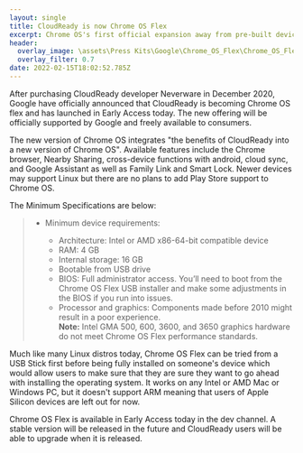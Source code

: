 ```yaml
---
layout: single
title: CloudReady is now Chrome OS Flex
excerpt: Chrome OS's first official expansion away from pre-built devices
header:
  overlay_image: \assets\Press Kits\Google\Chrome_OS_Flex\Chrome_OS_Flex_Header.png
  overlay_filter: 0.7
date: 2022-02-15T18:02:52.785Z
---
```

After purchasing CloudReady developer Neverware in December 2020, Google have officially announced that CloudReady is becoming Chrome OS flex and has launched in Early Access today. The new offering will be officially supported by Google and freely available to consumers.

The new version of Chrome OS integrates "the benefits of CloudReady into a new version of Chrome OS". Available features include the Chrome browser, Nearby Sharing, cross-device functions with android, cloud sync, and Google Assistant as well as Family Link and Smart Lock. Newer devices may support Linux but there are no plans to add Play Store support to Chrome OS.

The Minimum Specifications are below:

> <!--StartFragment-->
>
> * Minimum device requirements:
>
>   * Architecture: Intel or AMD x86-64-bit compatible device
>   * RAM: 4 GB
>   * Internal storage: 16 GB
>   * Bootable from USB drive
>   * BIOS: Full administrator access. You’ll need to boot from the Chrome OS Flex USB installer and make some adjustments in the BIOS if you run into issues.
>   * Processor and graphics: Components made before 2010 might result in a poor experience.\
>     **Note:** Intel GMA 500, 600, 3600, and 3650 graphics hardware do not meet Chrome OS Flex performance standards.
>
> <!--EndFragment-->



Much like many Linux distros today, Chrome OS Flex can be tried from a USB Stick first before being fully installed on someone's device which would allow users to make sure that they are sure they want to go ahead with installing the operating system. It works on any Intel or AMD Mac or Windows PC, but it doesn't support ARM meaning that users of Apple Silicon devices are left out for now.

Chrome OS Flex is available in Early Access today in the dev channel. A stable version will be released in the future and CloudReady users will be able to upgrade when it is released.
